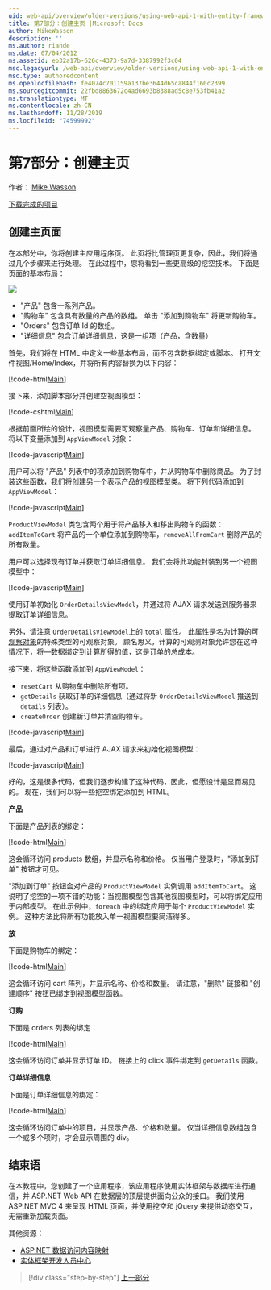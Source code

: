 ```yaml
---
uid: web-api/overview/older-versions/using-web-api-1-with-entity-framework-5/using-web-api-with-entity-framework-part-7
title: 第7部分：创建主页 |Microsoft Docs
author: MikeWasson
description: ''
ms.author: riande
ms.date: 07/04/2012
ms.assetid: eb32a17b-626c-4373-9a7d-3387992f3c04
msc.legacyurl: /web-api/overview/older-versions/using-web-api-1-with-entity-framework-5/using-web-api-with-entity-framework-part-7
msc.type: authoredcontent
ms.openlocfilehash: fe4074c701159a137be3644d65ca844f160c2399
ms.sourcegitcommit: 22fbd8863672c4ad6693b8388ad5c8e753fb41a2
ms.translationtype: MT
ms.contentlocale: zh-CN
ms.lasthandoff: 11/28/2019
ms.locfileid: "74599992"
---
```

# <a name="part-7-creating-the-main-page"></a>第7部分：创建主页

作者： [Mike Wasson](https://github.com/MikeWasson)

[下载完成的项目](https://code.msdn.microsoft.com/ASP-NET-Web-API-with-afa30545)

## <a name="creating-the-main-page"></a>创建主页面

在本部分中，你将创建主应用程序页。 此页将比管理页更复杂，因此，我们将通过几个步骤来进行处理。 在此过程中，您将看到一些更高级的挖空技术。 下面是页面的基本布局：

![](using-web-api-with-entity-framework-part-7/_static/image1.png)

- "产品" 包含一系列产品。
- "购物车" 包含具有数量的产品的数组。 单击 "添加到购物车" 将更新购物车。
- "Orders" 包含订单 Id 的数组。
- "详细信息" 包含订单详细信息，这是一组项（产品，含数量）

首先，我们将在 HTML 中定义一些基本布局，而不包含数据绑定或脚本。 打开文件视图/Home/Index，并将所有内容替换为以下内容：

[!code-html[Main](using-web-api-with-entity-framework-part-7/samples/sample1.html)]

接下来，添加脚本部分并创建空视图模型：

[!code-cshtml[Main](using-web-api-with-entity-framework-part-7/samples/sample2.cshtml)]

根据前面所绘的设计，视图模型需要可观察量产品、购物车、订单和详细信息。 将以下变量添加到 `AppViewModel` 对象：

[!code-javascript[Main](using-web-api-with-entity-framework-part-7/samples/sample3.js)]

用户可以将 "产品" 列表中的项添加到购物车中，并从购物车中删除商品。 为了封装这些函数，我们将创建另一个表示产品的视图模型类。 将下列代码添加到 `AppViewModel`：

[!code-javascript[Main](using-web-api-with-entity-framework-part-7/samples/sample4.js?highlight=4)]

`ProductViewModel` 类包含两个用于将产品移入和移出购物车的函数： `addItemToCart` 将产品的一个单位添加到购物车，`removeAllFromCart` 删除产品的所有数量。

用户可以选择现有订单并获取订单详细信息。 我们会将此功能封装到另一个视图模型中：

[!code-javascript[Main](using-web-api-with-entity-framework-part-7/samples/sample5.js?highlight=4)]

使用订单初始化 `OrderDetailsViewModel`，并通过将 AJAX 请求发送到服务器来提取订单详细信息。

另外，请注意 `OrderDetailsViewModel`上的 `total` 属性。 此属性是名为计算的可[观察对象](http://knockoutjs.com/documentation/computedObservables.html)的特殊类型的可观察对象。 顾名思义，计算的可观测对象允许您在这种情况下，将&#8212;数据绑定到计算所得的值，这是订单的总成本。

接下来，将这些函数添加到 `AppViewModel`：

- `resetCart` 从购物车中删除所有项。
- `getDetails` 获取订单的详细信息（通过将新 `OrderDetailsViewModel` 推送到 `details` 列表）。
- `createOrder` 创建新订单并清空购物车。

[!code-javascript[Main](using-web-api-with-entity-framework-part-7/samples/sample6.js?highlight=4)]

最后，通过对产品和订单进行 AJAX 请求来初始化视图模型：

[!code-javascript[Main](using-web-api-with-entity-framework-part-7/samples/sample7.js)]

好的，这是很多代码，但我们逐步构建了这种代码，因此，但愿设计是显而易见的。 现在，我们可以将一些挖空绑定添加到 HTML。

**产品**

下面是产品列表的绑定：

[!code-html[Main](using-web-api-with-entity-framework-part-7/samples/sample8.html)]

这会循环访问 products 数组，并显示名称和价格。 仅当用户登录时，"添加到订单" 按钮才可见。

"添加到订单" 按钮会对产品的 `ProductViewModel` 实例调用 `addItemToCart`。 这说明了挖空的一项不错的功能：当视图模型包含其他视图模型时，可以将绑定应用于内部模型。 在此示例中，`foreach` 中的绑定应用于每个 `ProductViewModel` 实例。 这种方法比将所有功能放入单一视图模型要简洁得多。

**放**

下面是购物车的绑定：

[!code-html[Main](using-web-api-with-entity-framework-part-7/samples/sample9.html)]

这会循环访问 cart 阵列，并显示名称、价格和数量。 请注意，"删除" 链接和 "创建顺序" 按钮已绑定到视图模型函数。

**订购**

下面是 orders 列表的绑定：

[!code-html[Main](using-web-api-with-entity-framework-part-7/samples/sample10.html)]

这会循环访问订单并显示订单 ID。 链接上的 click 事件绑定到 `getDetails` 函数。

**订单详细信息**

下面是订单详细信息的绑定：

[!code-html[Main](using-web-api-with-entity-framework-part-7/samples/sample11.html)]

这会循环访问订单中的项目，并显示产品、价格和数量。 仅当详细信息数组包含一个或多个项时，才会显示周围的 div。

## <a name="conclusion"></a>结束语

在本教程中，您创建了一个应用程序，该应用程序使用实体框架与数据库进行通信，并 ASP.NET Web API 在数据层的顶层提供面向公众的接口。 我们使用 ASP.NET MVC 4 来呈现 HTML 页面，并使用挖空和 jQuery 来提供动态交互，无需重新加载页面。

其他资源：

- [ASP.NET 数据访问内容映射](https://msdn.microsoft.com/library/6759sth4.aspx)
- [实体框架开发人员中心](https://msdn.microsoft.com/data/ef)

> [!div class="step-by-step"]
> [上一部分](using-web-api-with-entity-framework-part-6.md)
